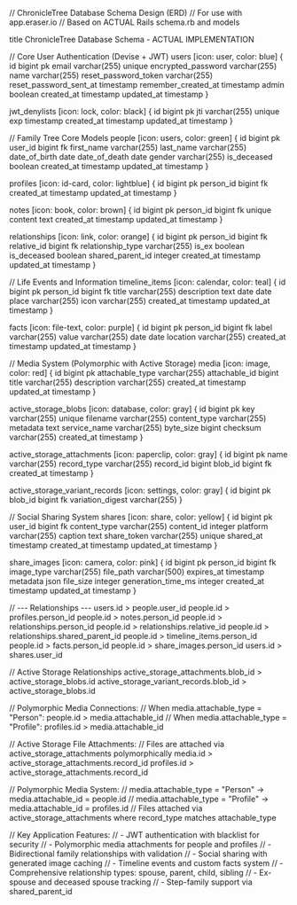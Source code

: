 // ChronicleTree Database Schema Design (ERD)
// For use with app.eraser.io
// Based on ACTUAL Rails schema.rb and models

title ChronicleTree Database Schema - ACTUAL IMPLEMENTATION

// Core User Authentication (Devise + JWT)
users [icon: user, color: blue] {
  id bigint pk
  email varchar(255) unique
  encrypted_password varchar(255)
  name varchar(255)
  reset_password_token varchar(255)
  reset_password_sent_at timestamp
  remember_created_at timestamp
  admin boolean
  created_at timestamp
  updated_at timestamp
}

jwt_denylists [icon: lock, color: black] {
  id bigint pk
  jti varchar(255) unique
  exp timestamp
  created_at timestamp
  updated_at timestamp
}

// Family Tree Core Models
people [icon: users, color: green] {
  id bigint pk
  user_id bigint fk
  first_name varchar(255)
  last_name varchar(255)
  date_of_birth date
  date_of_death date
  gender varchar(255)
  is_deceased boolean
  created_at timestamp
  updated_at timestamp
}

profiles [icon: id-card, color: lightblue] {
  id bigint pk
  person_id bigint fk
  created_at timestamp
  updated_at timestamp
}

notes [icon: book, color: brown] {
  id bigint pk
  person_id bigint fk unique
  content text
  created_at timestamp
  updated_at timestamp
}

relationships [icon: link, color: orange] {
  id bigint pk
  person_id bigint fk
  relative_id bigint fk
  relationship_type varchar(255)
  is_ex boolean
  is_deceased boolean
  shared_parent_id integer
  created_at timestamp
  updated_at timestamp
}

// Life Events and Information
timeline_items [icon: calendar, color: teal] {
  id bigint pk
  person_id bigint fk
  title varchar(255)
  description text
  date date
  place varchar(255)
  icon varchar(255)
  created_at timestamp
  updated_at timestamp
}

facts [icon: file-text, color: purple] {
  id bigint pk
  person_id bigint fk
  label varchar(255)
  value varchar(255)
  date date
  location varchar(255)
  created_at timestamp
  updated_at timestamp
}

// Media System (Polymorphic with Active Storage)
media [icon: image, color: red] {
  id bigint pk
  attachable_type varchar(255)
  attachable_id bigint
  title varchar(255)
  description varchar(255)
  created_at timestamp
  updated_at timestamp
}

active_storage_blobs [icon: database, color: gray] {
  id bigint pk
  key varchar(255) unique
  filename varchar(255)
  content_type varchar(255)
  metadata text
  service_name varchar(255)
  byte_size bigint
  checksum varchar(255)
  created_at timestamp
}

active_storage_attachments [icon: paperclip, color: gray] {
  id bigint pk
  name varchar(255)
  record_type varchar(255)
  record_id bigint
  blob_id bigint fk
  created_at timestamp
}

active_storage_variant_records [icon: settings, color: gray] {
  id bigint pk
  blob_id bigint fk
  variation_digest varchar(255)
}

// Social Sharing System
shares [icon: share, color: yellow] {
  id bigint pk
  user_id bigint fk
  content_type varchar(255)
  content_id integer
  platform varchar(255)
  caption text
  share_token varchar(255) unique
  shared_at timestamp
  created_at timestamp
  updated_at timestamp
}

share_images [icon: camera, color: pink] {
  id bigint pk
  person_id bigint fk
  image_type varchar(255)
  file_path varchar(500)
  expires_at timestamp
  metadata json
  file_size integer
  generation_time_ms integer
  created_at timestamp
  updated_at timestamp
}

// --- Relationships ---
users.id > people.user_id
people.id > profiles.person_id
people.id > notes.person_id
people.id > relationships.person_id
people.id > relationships.relative_id
people.id > relationships.shared_parent_id
people.id > timeline_items.person_id
people.id > facts.person_id
people.id > share_images.person_id
users.id > shares.user_id

// Active Storage Relationships
active_storage_attachments.blob_id > active_storage_blobs.id
active_storage_variant_records.blob_id > active_storage_blobs.id

// Polymorphic Media Connections:
// When media.attachable_type = "Person":
people.id > media.attachable_id
// When media.attachable_type = "Profile": 
profiles.id > media.attachable_id

// Active Storage File Attachments:
// Files are attached via active_storage_attachments polymorphically
media.id > active_storage_attachments.record_id
profiles.id > active_storage_attachments.record_id

// Polymorphic Media System:
// media.attachable_type = "Person" -> media.attachable_id = people.id
// media.attachable_type = "Profile" -> media.attachable_id = profiles.id
// Files attached via active_storage_attachments where record_type matches attachable_type

// Key Application Features:
// - JWT authentication with blacklist for security
// - Polymorphic media attachments for people and profiles
// - Bidirectional family relationships with validation
// - Social sharing with generated image caching
// - Timeline events and custom facts system
// - Comprehensive relationship types: spouse, parent, child, sibling
// - Ex-spouse and deceased spouse tracking
// - Step-family support via shared_parent_id
